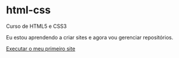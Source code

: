 # html-css
 Curso de HTML5 e CSS3

Eu estou aprendendo a criar sites e agora vou gerenciar repositórios.

<a href='https://larissabritos.github.io/html-css/desafios/d010/desafio.html'> Executar o meu primeiro site </a>